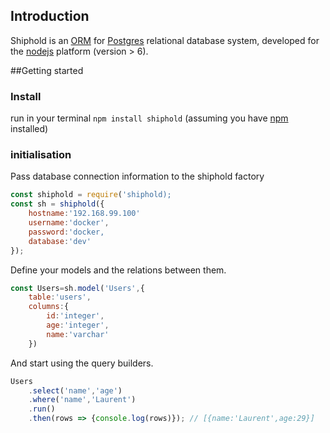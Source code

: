 ## Introduction

Shiphold is an [ORM]() for [Postgres]() relational database system, developed for the [nodejs]() platform (version > 6).

##Getting started

### Install
run in your terminal ``npm install shiphold`` (assuming you have [npm]() installed)

### initialisation

Pass database connection information to the shiphold factory

```Javascript
const shiphold = require('shiphold);
const sh = shiphold({
    hostname:'192.168.99.100'
    username:'docker',
    password:'docker,
    database:'dev'
});
```

Define your models and the relations between them.

```Javascript
const Users=sh.model('Users',{
    table:'users',
    columns:{
        id:'integer',
        age:'integer',
        name:'varchar'
    })
```

And start using the query builders.

```Javascript
Users
    .select('name','age')
    .where('name','Laurent')
    .run()
    .then(rows => {console.log(rows)}); // [{name:'Laurent',age:29}]
```
    
